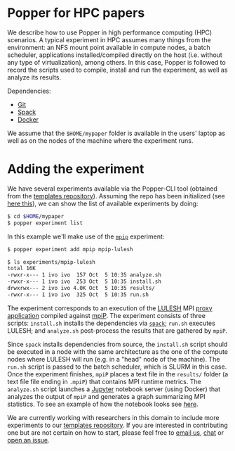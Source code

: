 # Popper for HPC papers

We describe how to use Popper in high performance computing (HPC) 
scenarios. A typical experiment in HPC assumes many things from the 
environment: an NFS mount point available in compute nodes, a batch 
scheduler, applications installed/compiled directly on the host (i.e. 
without any type of virtualization), among others. In this case, 
Popper is followed to record the scripts used to compile, install and 
run the experiment, as well as analyze its results.

Dependencies:
  * [Git](https://git-scm.com/book/en/v2/Getting-Started-Installing-Git)
  * [Spack](https://github.com/llnl/spack/)
  * [Docker](https://docs.docker.com/engine/installation/)

We assume that the `$HOME/mypaper` folder is available in the users' 
laptop as well as on the nodes of the machine where the experiment 
runs.

# Adding the experiment

We have several experiments available via the Popper-CLI tool 
(obtained from the [templates 
repository](https://github.com/systemslab/popper)). Assuming the repo 
has been initialized (see [here 
this](Popper-Data-Science#initialize-a-popper-repository)), we can 
show the list of available experiments by doing:

```bash
$ cd $HOME/mypaper
$ popper experiment list
```

In this example we'll make use of the 
[`mpip`](https://github.com/systemslab/popper/tree/master/templates/experiments/mpip) 
experiment:

```bash
$ popper experiment add mpip mpip-lulesh

$ ls experiments/mpip-lulesh
total 16K
-rwxr-x--- 1 ivo ivo  157 Oct  5 10:35 analyze.sh
-rwxr-x--- 1 ivo ivo  253 Oct  5 10:35 install.sh
drwxrwx--- 2 ivo ivo 4.0K Oct  5 10:35 results/
-rwxr-x--- 1 ivo ivo  325 Oct  5 10:35 run.sh
```

The experiment corresponds to an execution of the 
[LULESH](https://codesign.llnl.gov/lulesh.php) MPI [proxy 
application](http://www.lanl.gov/projects/codesign/proxy-apps/assets/docs/proxyapps_strategy.pdf)
compiled against [mpiP](http://mpip.sourceforge.net/). The experiment 
consists of three scripts: `install.sh` installs the dependencies via 
[`spack`](https://github.com/llnl/spack/); `run.sh` executes LULESH; 
and `analyze.sh` post-process the results that are gathered by `mpiP`.

Since `spack` installs dependencies from source, the `install.sh` 
script should be executed in a node with the same architecture as the 
one of the compute nodes where LULESH will run (e.g. in a "head" node 
of the machine). The `run.sh` script is passed to the batch scheduler, 
which is SLURM in this case. Once the experiment finishes, `mpiP` 
places a text file in the `results/` folder (a text file file ending 
in `.mpiP`) that contains MPI runtime metrics. The `analyze.sh` script 
launches a [Jupyter](http://jupyter.org/) notebook server (using 
Docker) that analyzes the output of `mpiP` and generates a graph 
summarizing MPI statistics. To see an example of how the notebook 
looks see 
[here](https://github.com/systemslab/popper/blob/master/templates/experiments/mpip/results/notebook.ipynb).

We are currently working with researchers in this domain to include 
more experiments to our [templates 
repository](https://github.com/systemslab/popper). If you are 
interested in contributing one but are not certain on how to start, 
please feel free to [email us](ivo@cs.ucsc.edu), 
[chat](https://gitter.im/systemslab/popper) or [open an 
issue](https://github.com/systemslab/popper/issues/new).
